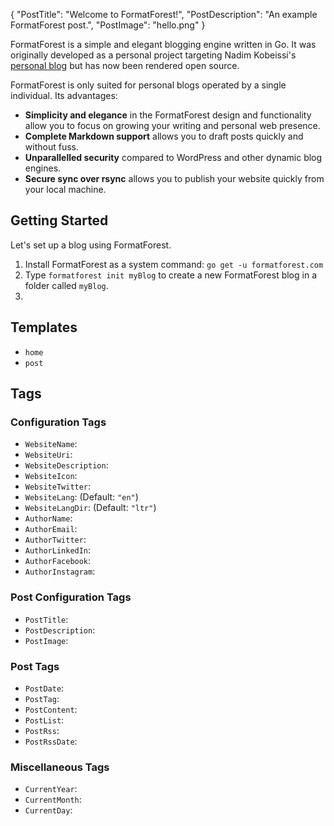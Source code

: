 {
	"PostTitle": "Welcome to FormatForest!",
	"PostDescription": "An example FormatForest post.",
	"PostImage": "hello.png"
}

FormatForest is a simple and elegant blogging engine written in Go. It was originally developed as a personal project targeting Nadim Kobeissi's [personal blog](https://nadim.computer) but has now been rendered open source.

FormatForest is only suited for personal blogs operated by a single individual. Its advantages:

- **Simplicity and elegance** in the FormatForest design and functionality allow you to focus on growing your writing and personal web presence.
- **Complete Markdown support** allows you to draft posts quickly and without fuss.
- **Unparallelled security** compared to WordPress and other dynamic blog engines.
- **Secure sync over rsync** allows you to publish your website quickly from your local machine.

## Getting Started

Let's set up a blog using FormatForest.

1. Install FormatForest as a system command: `go get -u formatforest.com`
2. Type `formatforest init myBlog` to create a new FormatForest blog in a folder called `myBlog`.
3. 

## Templates
- `home`
- `post`

## Tags

### Configuration Tags
- `WebsiteName`: 
- `WebsiteUri`:
- `WebsiteDescription`:
- `WebsiteIcon`:
- `WebsiteTwitter`:
- `WebsiteLang`: (Default: `"en"`)
- `WebsiteLangDir`: (Default: `"ltr"`)
- `AuthorName`:
- `AuthorEmail`:
- `AuthorTwitter`:
- `AuthorLinkedIn`:
- `AuthorFacebook`:
- `AuthorInstagram`:

### Post Configuration Tags
- `PostTitle`:
- `PostDescription`:
- `PostImage`:

### Post Tags
- `PostDate`:
- `PostTag`:
- `PostContent`:
- `PostList`:
- `PostRss`:
- `PostRssDate`:

### Miscellaneous Tags
- `CurrentYear`:
- `CurrentMonth`:
- `CurrentDay`: